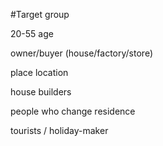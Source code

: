 #Target group

20-55 age

owner/buyer (house/factory/store)

place location

house builders 

people who change residence

tourists / 	holiday-maker



